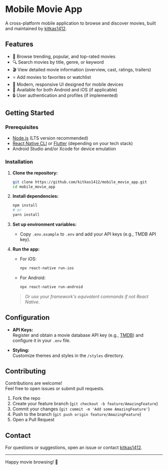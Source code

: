 # Mobile Movie App

A cross-platform mobile application to browse and discover movies, built and maintained by [kitkas1412](https://github.com/kitkas1412).

## Features

- 🌟 Browse trending, popular, and top-rated movies
- 🔍 Search movies by title, genre, or keyword
- 🎬 View detailed movie information (overview, cast, ratings, trailers)
- ⭐️ Add movies to favorites or watchlist
- 🎨 Modern, responsive UI designed for mobile devices
- 📱 Available for both Android and iOS (if applicable)
- 🔒 User authentication and profiles (if implemented)

## Getting Started

### Prerequisites

- [Node.js](https://nodejs.org/) (LTS version recommended)
- [React Native CLI](https://reactnative.dev/docs/environment-setup) or [Flutter](https://flutter.dev/docs/get-started/install) (depending on your tech stack)
- Android Studio and/or Xcode for device emulation

### Installation

1. **Clone the repository:**
    ```bash
    git clone https://github.com/kitkas1412/mobile_movie_app.git
    cd mobile_movie_app
    ```
2. **Install dependencies:**
    ```bash
    npm install
    # or
    yarn install
    ```

3. **Set up environment variables:**
   - Copy `.env.example` to `.env` and add your API keys (e.g., TMDB API key).

4. **Run the app:**
   - For iOS:
     ```bash
     npx react-native run-ios
     ```
   - For Android:
     ```bash
     npx react-native run-android
     ```

   > _Or use your framework's equivalent commands if not React Native._

## Configuration

- **API Keys:**  
  Register and obtain a movie database API key (e.g., [TMDB](https://www.themoviedb.org/documentation/api)) and configure it in your `.env` file.

- **Styling:**  
  Customize themes and styles in the `/styles` directory.

## Contributing

Contributions are welcome!  
Feel free to open issues or submit pull requests.

1. Fork the repo
2. Create your feature branch (`git checkout -b feature/AmazingFeature`)
3. Commit your changes (`git commit -m 'Add some AmazingFeature'`)
4. Push to the branch (`git push origin feature/AmazingFeature`)
5. Open a Pull Request

## Contact

For questions or suggestions, open an issue or contact [kitkas1412](https://github.com/kitkas1412).

---

Happy movie browsing! 🍿